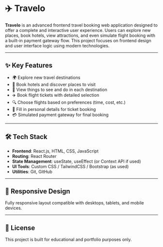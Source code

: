 # ✈️ Travelo

**Travelo** is an advanced frontend travel booking web application designed to offer a complete and interactive user experience. Users can explore new places, book hotels, view attractions, and even simulate flight booking with a built-in payment gateway flow. This project focuses on frontend design and user interface logic using modern technologies.

---

## ✨ Key Features

- 🌍 Explore new travel destinations
- 🏨 Book hotels and discover places to visit
- 📌 View things to see and do in each destination
- ✈️ Book flight tickets with detailed selection
- 🔍 Choose flights based on preferences (time, cost, etc.)
- 🧾 Fill in personal details for ticket booking
- 💳 Simulated payment gateway for final booking

---

## 🛠️ Tech Stack

- **Frontend**: React.js, HTML, CSS, JavaScript  
- **Routing**: React Router  
- **State Management**: useState, useEffect (or Context API if used)  
- **UI Tools**: Custom CSS / TailwindCSS / Bootstrap (as used)  
- **Utilities**: Git, GitHub

---

## 📱 Responsive Design

Fully responsive layout compatible with desktops, tablets, and mobile devices.

---

## 📄 License

This project is built for educational and portfolio purposes only.

